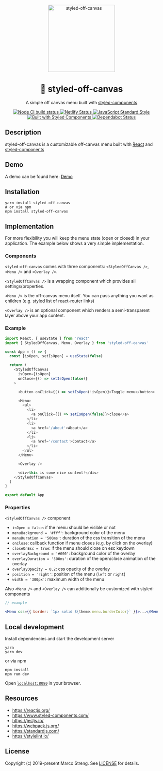 <p align="center">
  <img src="https://raw.githubusercontent.com/marco-streng/styled-off-canvas/master/logo.png" width="220" alt="styled-off-canvas">
</p>

<h1 align="center">
   💅 styled-off-canvas
</h1>

<p align="center">
  A simple off canvas menu built with <a href="https://www.styled-components.com/" target="_blank">styled-components</a>
</p>

<p align="center">
  <a href="https://github.com/marco-streng/styled-off-canvas/actions">
    <img alt="Node CI build status" src="https://github.com/marco-streng/styled-off-canvas/workflows/Node%20CI/badge.svg">
  </a>
  <a href="https://app.netlify.com/sites/styled-off-canvas/deploys">
    <img alt="Netlify Status" src="https://api.netlify.com/api/v1/badges/383a1372-df7f-4f8a-b270-585aea41f0d2/deploy-status">
  </a>
  <a href="https://standardjs.com">
    <img alt="JavaScript Standard Style" src="https://img.shields.io/badge/code_style-standard-brightgreen.svg">
  </a>
  <a href="https://www.styled-components.com/">
    <img alt="Built with Styled Components" src="https://img.shields.io/badge/built%20with-styled%20components-db7093.svg">
  </a>
  <a href="https://dependabot.com">
    <img alt="Dependabot Status" src="https://api.dependabot.com/badges/status?host=github&repo=marco-streng/styled-off-canvas">
  </a>
</p>

## Description

styled-off-canvas is a customizable off-canvas menu built with [React](https://reactjs.org/) and [styled-components](https://www.styled-components.com/)

## Demo

A demo can be found here: <a href="https://styled-off-canvas.netlify.com/">Demo</a>

## Installation

```
yarn install styled-off-canvas
# or via npm
npm install styled-off-canvas
```

## Implementation

For more flexibility you will keep the menu state (open or closed) in your application. The example below shows a very simple implementation.

### Components

`styled-off-canvas` comes with three components: `<StyledOffCanvas />`, `<Menu />` and `<Overlay />`.

`<StyledOffCanvas />` is a wrapping component which provides all settings/properties.

`<Menu />` is the off-canvas menu itself. You can pass anything you want as children (e.g. styled list of react-router links)

`<Overlay />` is an optional component which renders a semi-transparent layer above your app content.

### Example

```javascript
import React, { useState } from 'react'
import { StyledOffCanvas, Menu, Overlay } from 'styled-off-canvas'

const App = () => {
  const [isOpen, setIsOpen] = useState(false)

  return (
    <StyledOffCanvas
      isOpen={isOpen}
      onClose={() => setIsOpen(false)}
    >

      <button onClick={() => setIsOpen(!isOpen)}>Toggle menu</button>

      <Menu>
        <ul>
          <li>
            <a onClick={() => setIsOpen(false)}>close</a>
          </li>
          <li>
            <a href='/about'>About</a>
          </li>
          <li>
            <a href='/contact'>Contact</a>
          </li>
        </ul>
      </Menu>

      <Overlay />

      <div>this is some nice content!</div>
    </StyledOffCanvas>
  )
}

export default App
```

### Properties

`<StyledOffCanvas />` component

* `isOpen = false`:  if the menu should be visible or not
* `menuBackground = '#fff'`: background color of the menu
* `menuDuration = '500ms'`: duration of the css transition of the menu
* `onClose`: callback function if menu closes (e.g. by click on the overlay)
* `closeOnEsc = true`: if the menu should close on esc keydown
* `overlayBackground = '#000'`: background color of the overlay
* `overlayDuration = '500ms'`: duration of the open/close animation of the overlay
* `overlayOpacity = 0.2`: css opacity of the overlay
* `position = 'right'`: position of the menu (`left` or `right`)
* `width = '300px'`: maximum width of the menu

Also `<Menu />` and `<Overlay />` can additionally be customized with styled-components

```jsx
// example

<Menu css={{ border: `1px solid ${theme.menu.borderColor}` }}>...</Menu>
```

## Local development

Install dependencies and start the development server

```
yarn
yarn dev
```

or via npm

```
npm install
npm run dev
```

Open [`localhost:8080`](http://localhost:8080) in your browser.

## Resources

* https://reactjs.org/
* https://www.styled-components.com/
* https://jestjs.io/
* https://webpack.js.org/
* https://standardjs.com/
* https://stylelint.io/

## License

Copyright (c) 2019-present Marco Streng. See [LICENSE](./LICENSE.md) for details.
